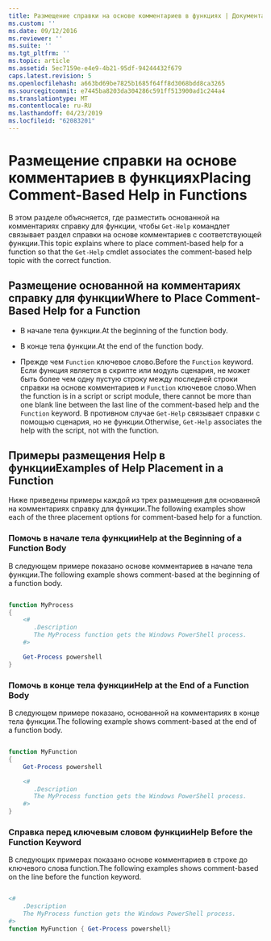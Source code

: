 ```yaml
---
title: Размещение справки на основе комментариев в функциях | Документация Майкрософт
ms.custom: ''
ms.date: 09/12/2016
ms.reviewer: ''
ms.suite: ''
ms.tgt_pltfrm: ''
ms.topic: article
ms.assetid: 5ec7159e-e4e9-4b21-95df-94244432f679
caps.latest.revision: 5
ms.openlocfilehash: a663bd69be7825b1685f64ff8d3068bdd8ca3265
ms.sourcegitcommit: e7445ba8203da304286c591ff513900ad1c244a4
ms.translationtype: MT
ms.contentlocale: ru-RU
ms.lasthandoff: 04/23/2019
ms.locfileid: "62083201"
---
```

# <a name="placing-comment-based-help-in-functions"></a><span data-ttu-id="293dc-102">Размещение справки на основе комментариев в функциях</span><span class="sxs-lookup"><span data-stu-id="293dc-102">Placing Comment-Based Help in Functions</span></span>

<span data-ttu-id="293dc-103">В этом разделе объясняется, где разместить основанной на комментариях справку для функции, чтобы `Get-Help` командлет связывает раздел справки на основе комментариев с соответствующей функции.</span><span class="sxs-lookup"><span data-stu-id="293dc-103">This topic explains where to place comment-based help for a function so that the `Get-Help` cmdlet associates the comment-based help topic with the correct function.</span></span>

## <a name="where-to-place-comment-based-help-for-a-function"></a><span data-ttu-id="293dc-104">Размещение основанной на комментариях справку для функции</span><span class="sxs-lookup"><span data-stu-id="293dc-104">Where to Place Comment-Based Help for a Function</span></span>

- <span data-ttu-id="293dc-105">В начале тела функции.</span><span class="sxs-lookup"><span data-stu-id="293dc-105">At the beginning of the function body.</span></span>

- <span data-ttu-id="293dc-106">В конце тела функции.</span><span class="sxs-lookup"><span data-stu-id="293dc-106">At the end of the function body.</span></span>

- <span data-ttu-id="293dc-107">Прежде чем `Function` ключевое слово.</span><span class="sxs-lookup"><span data-stu-id="293dc-107">Before the `Function` keyword.</span></span> <span data-ttu-id="293dc-108">Если функция является в скрипте или модуль сценария, не может быть более чем одну пустую строку между последней строки справки на основе комментариев и `Function` ключевое слово.</span><span class="sxs-lookup"><span data-stu-id="293dc-108">When the function is in a script or script module, there cannot be more than one blank line between the last line of the comment-based help and the `Function` keyword.</span></span> <span data-ttu-id="293dc-109">В противном случае `Get-Help` связывает справки с помощью сценария, но не функции.</span><span class="sxs-lookup"><span data-stu-id="293dc-109">Otherwise, `Get-Help` associates the help with the script, not with the function.</span></span>

## <a name="examples-of-help-placement-in-a-function"></a><span data-ttu-id="293dc-110">Примеры размещения Help в функции</span><span class="sxs-lookup"><span data-stu-id="293dc-110">Examples of Help Placement in a Function</span></span>

 <span data-ttu-id="293dc-111">Ниже приведены примеры каждой из трех размещения для основанной на комментариях справку для функции.</span><span class="sxs-lookup"><span data-stu-id="293dc-111">The following examples show each of the three placement options for comment-based help for a function.</span></span>

### <a name="help-at-the-beginning-of-a-function-body"></a><span data-ttu-id="293dc-112">Помочь в начале тела функции</span><span class="sxs-lookup"><span data-stu-id="293dc-112">Help at the Beginning of a Function Body</span></span>

 <span data-ttu-id="293dc-113">В следующем примере показано основе комментариев в начале тела функции.</span><span class="sxs-lookup"><span data-stu-id="293dc-113">The following example shows comment-based at the beginning of a function body.</span></span>

```powershell

function MyProcess
{
    <#
       .Description
       The MyProcess function gets the Windows PowerShell process.
    #>

    Get-Process powershell
}

```

### <a name="help-at-the-end-of-a-function-body"></a><span data-ttu-id="293dc-114">Помочь в конце тела функции</span><span class="sxs-lookup"><span data-stu-id="293dc-114">Help at the End of a Function Body</span></span>

 <span data-ttu-id="293dc-115">В следующем примере показано, основанной на комментариях в конце тела функции.</span><span class="sxs-lookup"><span data-stu-id="293dc-115">The following example shows comment-based at the end of a function body.</span></span>

```powershell

function MyFunction
{
    Get-Process powershell

    <#
       .Description
       The MyProcess function gets the Windows PowerShell process.
    #>
}

```

### <a name="help-before-the-function-keyword"></a><span data-ttu-id="293dc-116">Справка перед ключевым словом функции</span><span class="sxs-lookup"><span data-stu-id="293dc-116">Help Before the Function Keyword</span></span>

 <span data-ttu-id="293dc-117">В следующих примерах показано основе комментариев в строке до ключевого слова function.</span><span class="sxs-lookup"><span data-stu-id="293dc-117">The following examples shows comment-based on the line before the function keyword.</span></span>

```powershell

<#
    .Description
    The MyProcess function gets the Windows PowerShell process.
#>
function MyFunction { Get-Process powershell}

```